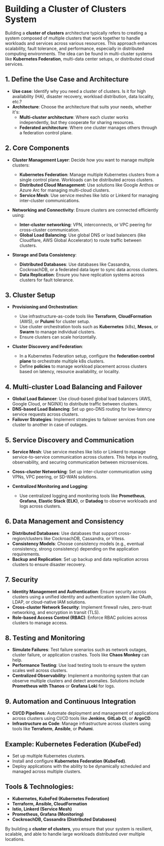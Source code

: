 # Building a Cluster of Clusters System

Building a **cluster of clusters** architecture typically refers to creating a system composed of multiple clusters that work together to handle workloads and services across various resources. This approach enhances scalability, fault tolerance, and performance, especially in distributed computing environments. The idea can be found in multi-cluster systems like **Kubernetes Federation**, multi-data center setups, or distributed cloud services.

## 1. Define the Use Case and Architecture
- **Use case**: Identify why you need a cluster of clusters. Is it for high availability (HA), disaster recovery, workload distribution, data locality, etc.?
- **Architecture**: Choose the architecture that suits your needs, whether it's:
  - **Multi-cluster architecture**: Where each cluster works independently, but they cooperate for sharing resources.
  - **Federated architecture**: Where one cluster manages others through a federation control plane.

## 2. Core Components
- **Cluster Management Layer**: Decide how you want to manage multiple clusters:
  - **Kubernetes Federation**: Manage multiple Kubernetes clusters from a single control plane. Workloads can be distributed across clusters.
  - **Distributed Cloud Management**: Use solutions like Google Anthos or Azure Arc for managing multi-cloud clusters.
  - **Service Mesh**: Use service meshes like Istio or Linkerd for managing inter-cluster communications.
  
- **Networking and Connectivity**: Ensure clusters are connected efficiently using:
  - **Inter-cluster networking**: VPN, interconnects, or VPC peering for cross-cluster communication.
  - **Global Load Balancing**: Use global DNS or load balancers (like Cloudflare, AWS Global Accelerator) to route traffic between clusters.

- **Storage and Data Consistency**:
  - **Distributed Databases**: Use databases like Cassandra, CockroachDB, or a federated data layer to sync data across clusters.
  - **Data Replication**: Ensure you have replication systems across clusters for fault tolerance.

## 3. Cluster Setup
- **Provisioning and Orchestration**:
  - Use infrastructure-as-code tools like **Terraform**, **CloudFormation** (AWS), or **Pulumi** for cluster setup.
  - Use cluster orchestration tools such as **Kubernetes** (k8s), **Mesos**, or **Swarm** to manage individual clusters.
  - Ensure clusters can scale horizontally.

- **Cluster Discovery and Federation**:
  - In a Kubernetes Federation setup, configure the **federation control plane** to orchestrate multiple k8s clusters.
  - Define **policies** to manage workload placement across clusters based on latency, resource availability, or locality.

## 4. Multi-cluster Load Balancing and Failover
- **Global Load Balancer**: Use cloud-based global load balancers (AWS, Google Cloud, or NGINX) to distribute traffic between clusters.
- **DNS-based Load Balancing**: Set up geo-DNS routing for low-latency service requests across clusters.
- **Failover Strategies**: Implement strategies to failover services from one cluster to another in case of outages.

## 5. Service Discovery and Communication
- **Service Mesh**: Use service meshes like Istio or Linkerd to manage service-to-service communication across clusters. This helps in routing, observability, and securing communication between microservices.
- **Cross-cluster Networking**: Set up inter-cluster communication using VPNs, VPC peering, or SD-WAN solutions.

- **Centralized Monitoring and Logging**:
  - Use centralized logging and monitoring tools like **Prometheus**, **Grafana**, **Elastic Stack (ELK)**, or **Datadog** to observe workloads and logs across clusters.

## 6. Data Management and Consistency
- **Distributed Databases**: Use databases that support cross-region/clusters like CockroachDB, Cassandra, or Vitess.
- **Consistency Models**: Choose consistency models (e.g., eventual consistency, strong consistency) depending on the application requirements.
- **Backup and Replication**: Set up backup and data replication across clusters to ensure disaster recovery.

## 7. Security
- **Identity Management and Authentication**: Ensure security across clusters using a unified identity and authentication system like OAuth, LDAP, or cloud-native IAM solutions.
- **Cross-cluster Network Security**: Implement firewall rules, zero-trust networking, and encryption in transit (TLS).
- **Role-based Access Control (RBAC)**: Enforce RBAC policies across clusters to manage access.

## 8. Testing and Monitoring
- **Simulate Failures**: Test failure scenarios such as network outages, cluster failure, or application crashes. Tools like **Chaos Monkey** can help.
- **Performance Testing**: Use load testing tools to ensure the system scales well across clusters.
- **Centralized Observability**: Implement a monitoring system that can observe multiple clusters and detect anomalies. Solutions include **Prometheus with Thanos** or **Grafana Loki** for logs.

## 9. Automation and Continuous Integration
- **CI/CD Pipelines**: Automate deployment and management of applications across clusters using CI/CD tools like **Jenkins**, **GitLab CI**, or **ArgoCD**.
- **Infrastructure as Code**: Manage infrastructure across clusters using tools like **Terraform**, **Ansible**, or **Pulumi**.

## Example: Kubernetes Federation (KubeFed)
- Set up multiple Kubernetes clusters.
- Install and configure **Kubernetes Federation (KubeFed)**.
- Deploy applications with the ability to be dynamically scheduled and managed across multiple clusters.

## Tools & Technologies:
- **Kubernetes, KubeFed (Kubernetes Federation)**
- **Terraform, Ansible, CloudFormation**
- **Istio, Linkerd (Service Mesh)**
- **Prometheus, Grafana (Monitoring)**
- **CockroachDB, Cassandra (Distributed Databases)**

By building a **cluster of clusters**, you ensure that your system is resilient, scalable, and able to handle large workloads distributed over multiple locations.